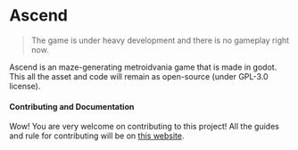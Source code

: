 # Ascend

> The game is under heavy development and there is no gameplay right now.

Ascend is an maze-generating metroidvania game that is made in godot.
This all the asset and code will remain as open-source (under GPL-3.0 license).

#### Contributing and Documentation

Wow! You are very welcome on contributing to this project!
All the guides and rule for contributing will be on [this website](https://rechiekho.github.io/ascend/).

